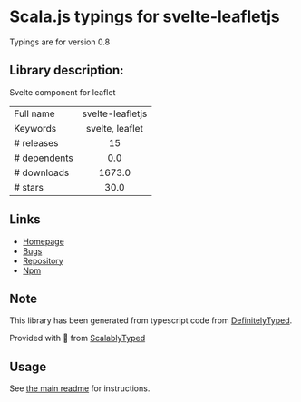 
# Scala.js typings for svelte-leafletjs

Typings are for version 0.8

## Library description:
Svelte component for leaflet

|                    |                 |
| ------------------ | :-------------: |
| Full name          | svelte-leafletjs |
| Keywords           | svelte, leaflet |
| # releases         | 15 |
| # dependents       | 0.0 |
| # downloads        | 1673.0 |
| # stars            | 30.0 |

## Links
- [Homepage](https://ngyewch.github.io/svelte-leaflet/)
- [Bugs](https://github.com/ngyewch/svelte-leaflet/issues)
- [Repository](https://github.com/ngyewch/svelte-leaflet)
- [Npm](https://www.npmjs.com/package/svelte-leafletjs)
    


## Note
This library has been generated from typescript code from [DefinitelyTyped](https://definitelytyped.org).

Provided with :purple_heart: from [ScalablyTyped](https://github.com/oyvindberg/ScalablyTyped)

## Usage
See [the main readme](../../readme.md) for instructions.


